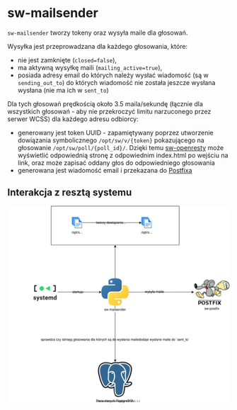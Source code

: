 # sw-mailsender

`sw-mailsender` tworzy tokeny oraz wysyła maile dla głosowań.

Wysyłka jest przeprowadzana dla każdego głosowania, które:

- nie jest zamknięte (`closed=false`),
- ma aktywną wysyłkę maili (`mailing_active=true`),
- posiada adresy email do których należy wysłać wiadomość (są w `sending_out_to`) do których wiadomość nie została jeszcze wysłana wysłana (nie ma ich w `sent_to`)

Dla tych głosowań prędkością około 3.5 maila/sekundę (łącznie dla wszystkich głosowań - aby nie przekroczyć limitu narzuconego przez serwer WCSS) dla każdego adresu odbiorcy:

- generowany jest token UUID - zapamiętywany poprzez utworzenie dowiązania symbolicznego `/opt/sw/v/{token}` pokazującego na głosowanie `/opt/sw/poll/{poll_id}/`. Dzięki temu [sw-openresty](../sw-openresty) może wyświetlić odpowiednią stronę z odpowiednim index.html po wejściu na link, oraz może zapisać oddany głos do odpowiedniego głosowania
- generowana jest wiadomość email i przekazana do [Postfixa](../sw-postfix)

## Interakcja z resztą systemu

![](.images/interactions-sw-mailsender.svg)
